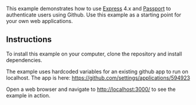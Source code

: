 This example demonstrates how to use [Express](http://expressjs.com/) 4.x and
[Passport](http://passportjs.org/) to authenticate users using Github.  Use
this example as a starting point for your own web applications.

## Instructions

To install this example on your computer, clone the repository and install
dependencies.

The example uses hardcoded variables for an existing github app to run on localhost. The app is here:
https://github.com/settings/applications/594923

Open a web browser and navigate to [http://localhost:3000/](http://localhost:3000/)
to see the example in action.
